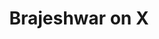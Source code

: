 ---
layout: redirect
sitemap: false
title: Brajeshwar on X
permalink: /go/x
redirect_to: https://x.com/brajeshwar
---